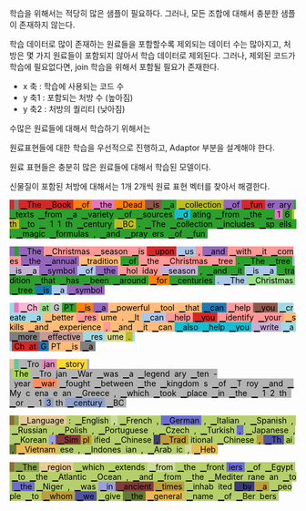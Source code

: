
학습을 위해서는 적당히 많은 샘플이 필요하다. 
그러나, 모든 조합에 대해서 충분한 샘플이 존재하지 않는다. 

학습 데이터로 많이 존재하는 원료들을 포함할수록 제외되는 데이터 수는 많아지고, 처방은 몇 가지 원료들이 포함되지 않아서 학습 데이터로 제외된다. 그러나, 제외된 코드가 학습에 필요없다면, join 학습을 위해서 포함될 필요가 존재한다. 


* x 축 : 학습에 사용되는 코드 수 
* y 축1 : 포함되는 처방 수 (높아짐)
* y 축2 : 처방의 퀄리티 (낮아짐)

수많은 원료들에 대해서 학습하기 위해서는 

원료표현들에 대한 학습을 우선적으로 진행하고, 
Adaptor 부분을 설계해야 한다. 

원료 표현들은 충분히 많은 원료들에 대해서 학습된 모델이다. 

신물질이 포함된 처방에 대해서는 1개 2개씩 원료 표현 벡터를 찾아서 해결한다. 


<p><span style="color: black; background-color: #d62728">&nbsp&nbsp</span><span style="color: black; background-color: #7f7f7f">&nbsp&nbsp</span><span style="color: black; background-color: #d62728">&nbsp▁The&nbsp</span><span style="color: black; background-color: #d62728">&nbsp▁Book&nbsp</span><span style="color: black; background-color: #ff7f0e">&nbsp▁of&nbsp</span><span style="color: black; background-color: #e377c2">&nbsp▁the&nbsp</span><span style="color: black; background-color: #ff7f0e">&nbsp▁Dead&nbsp</span><span style="color: black; background-color: #8c564b">&nbsp▁is&nbsp</span><span style="color: black; background-color: #2ca02c">&nbsp▁a&nbsp</span><span style="color: black; background-color: #bcbd22">&nbsp▁collection&nbsp</span><span style="color: black; background-color: #9467bd">&nbsp▁of&nbsp</span><span style="color: black; background-color: #d62728">&nbsp▁fun&nbsp</span><span style="color: black; background-color: #9467bd">&nbsper&nbsp</span><span style="color: black; background-color: #9467bd">&nbspary&nbsp</span><span style="color: black; background-color: #2ca02c">&nbsp▁texts&nbsp</span><span style="color: black; background-color: #2ca02c">&nbsp▁from&nbsp</span><span style="color: black; background-color: #2ca02c">&nbsp▁a&nbsp</span><span style="color: black; background-color: #2ca02c">&nbsp▁variety&nbsp</span><span style="color: black; background-color: #2ca02c">&nbsp▁of&nbsp</span><span style="color: black; background-color: #2ca02c">&nbsp▁sources&nbsp</span><span style="color: black; background-color: #17becf">&nbsp▁d&nbsp</span><span style="color: black; background-color: #2ca02c">&nbspating&nbsp</span><span style="color: black; background-color: #2ca02c">&nbsp▁from&nbsp</span><span style="color: black; background-color: #2ca02c">&nbsp▁the&nbsp</span><span style="color: black; background-color: #2ca02c">&nbsp▁&nbsp</span><span style="color: black; background-color: #e377c2">&nbsp1&nbsp</span><span style="color: black; background-color: #2ca02c">&nbsp6&nbsp</span><span style="color: black; background-color: #bcbd22">&nbspth&nbsp</span><span style="color: black; background-color: #2ca02c">&nbsp▁to&nbsp</span><span style="color: black; background-color: #2ca02c">&nbsp▁&nbsp</span><span style="color: black; background-color: #2ca02c">&nbsp1&nbsp</span><span style="color: black; background-color: #2ca02c">&nbsp1&nbsp</span><span style="color: black; background-color: #2ca02c">&nbspth&nbsp</span><span style="color: black; background-color: #2ca02c">&nbsp▁century&nbsp</span><span style="color: black; background-color: #bcbd22">&nbsp▁BC&nbsp</span><span style="color: black; background-color: #2ca02c">&nbsp.&nbsp</span><span style="color: black; background-color: #2ca02c">&nbsp▁The&nbsp</span><span style="color: black; background-color: #2ca02c">&nbsp▁collection&nbsp</span><span style="color: black; background-color: #2ca02c">&nbsp▁includes&nbsp</span><span style="color: black; background-color: #2ca02c">&nbsp▁sp&nbsp</span><span style="color: black; background-color: #2ca02c">&nbspells&nbsp</span><span style="color: black; background-color: #2ca02c">&nbsp,&nbsp</span><span style="color: black; background-color: #2ca02c">&nbsp▁magic&nbsp</span><span style="color: black; background-color: #2ca02c">&nbsp▁formulas&nbsp</span><span style="color: black; background-color: #2ca02c">&nbsp,&nbsp</span><span style="color: black; background-color: #2ca02c">&nbsp▁and&nbsp</span><span style="color: black; background-color: #2ca02c">&nbsp▁pray&nbsp</span><span style="color: black; background-color: #2ca02c">&nbspers&nbsp</span><span style="color: black; background-color: #2ca02c">&nbsp▁of&nbsp</span><span style="color: black; background-color: #2ca02c">&nbsp▁fun&nbsp</span></p>


<p><span style="color: black; background-color: #9467bd">&nbsp&nbsp</span><span style="color: black; background-color: #2ca02c">&nbsp&nbsp</span><span style="color: black; background-color: #9467bd">&nbsp▁The&nbsp</span><span style="color: black; background-color: #ff9896">&nbsp▁Christmas&nbsp</span><span style="color: black; background-color: #ff9896">&nbsp▁season&nbsp</span><span style="color: black; background-color: #ff9896">&nbsp▁is&nbsp</span><span style="color: black; background-color: #d62728">&nbsp▁upon&nbsp</span><span style="color: black; background-color: #aec7e8">&nbsp▁us&nbsp</span><span style="color: black; background-color: #ff9896">&nbsp,&nbsp</span><span style="color: black; background-color: #9467bd">&nbsp▁and&nbsp</span><span style="color: black; background-color: #ff9896">&nbsp▁with&nbsp</span><span style="color: black; background-color: #ff9896">&nbsp▁it&nbsp</span><span style="color: black; background-color: #ff9896">&nbsp▁comes&nbsp</span><span style="color: black; background-color: #9467bd">&nbsp▁the&nbsp</span><span style="color: black; background-color: #9467bd">&nbsp▁annual&nbsp</span><span style="color: black; background-color: #ffbb78">&nbsp▁tradition&nbsp</span><span style="color: black; background-color: #2ca02c">&nbsp▁of&nbsp</span><span style="color: black; background-color: #ff9896">&nbsp▁the&nbsp</span><span style="color: black; background-color: #ff9896">&nbsp▁Christmas&nbsp</span><span style="color: black; background-color: #ff9896">&nbsp▁tree&nbsp</span><span style="color: black; background-color: #2ca02c">&nbsp.&nbsp</span><span style="color: black; background-color: #2ca02c">&nbsp▁The&nbsp</span><span style="color: black; background-color: #2ca02c">&nbsp▁tree&nbsp</span><span style="color: black; background-color: #c5b0d5">&nbsp▁is&nbsp</span><span style="color: black; background-color: #c5b0d5">&nbsp▁a&nbsp</span><span style="color: black; background-color: #9467bd">&nbsp▁symbol&nbsp</span><span style="color: black; background-color: #aec7e8">&nbsp▁of&nbsp</span><span style="color: black; background-color: #9467bd">&nbsp▁the&nbsp</span><span style="color: black; background-color: #ff9896">&nbsp▁hol&nbsp</span><span style="color: black; background-color: #ff9896">&nbspiday&nbsp</span><span style="color: black; background-color: #c5b0d5">&nbsp▁season&nbsp</span><span style="color: black; background-color: #2ca02c">&nbsp,&nbsp</span><span style="color: black; background-color: #2ca02c">&nbsp▁and&nbsp</span><span style="color: black; background-color: #2ca02c">&nbsp▁it&nbsp</span><span style="color: black; background-color: #aec7e8">&nbsp▁is&nbsp</span><span style="color: black; background-color: #aec7e8">&nbsp▁a&nbsp</span><span style="color: black; background-color: #2ca02c">&nbsp▁tradition&nbsp</span><span style="color: black; background-color: #2ca02c">&nbsp▁that&nbsp</span><span style="color: black; background-color: #2ca02c">&nbsp▁has&nbsp</span><span style="color: black; background-color: #2ca02c">&nbsp▁been&nbsp</span><span style="color: black; background-color: #2ca02c">&nbsp▁around&nbsp</span><span style="color: black; background-color: #ff7f0e">&nbsp▁for&nbsp</span><span style="color: black; background-color: #2ca02c">&nbsp▁centuries&nbsp</span><span style="color: black; background-color: #aec7e8">&nbsp.&nbsp</span><span style="color: black; background-color: #aec7e8">&nbsp▁The&nbsp</span><span style="color: black; background-color: #98df8a">&nbsp▁Christmas&nbsp</span><span style="color: black; background-color: #2ca02c">&nbsp▁tree&nbsp</span><span style="color: black; background-color: #1f77b4">&nbsp▁is&nbsp</span><span style="color: black; background-color: #aec7e8">&nbsp▁a&nbsp</span><span style="color: black; background-color: #9467bd">&nbsp▁symbol&nbsp</span></p>


<p><span style="color: black; background-color: #9edae5">&nbsp&nbsp</span><span style="color: black; background-color: #e377c2">&nbsp&nbsp</span><span style="color: black; background-color: #f7b6d2">&nbsp▁Ch&nbsp</span><span style="color: black; background-color: #98df8a">&nbspat&nbsp</span><span style="color: black; background-color: #c7c7c7">&nbspG&nbsp</span><span style="color: black; background-color: #2ca02c">&nbspPT&nbsp</span><span style="color: black; background-color: #ff7f0e">&nbsp▁is&nbsp</span><span style="color: black; background-color: #9467bd">&nbsp▁a&nbsp</span><span style="color: black; background-color: #ffbb78">&nbsp▁powerful&nbsp</span><span style="color: black; background-color: #ffbb78">&nbsp▁tool&nbsp</span><span style="color: black; background-color: #ffbb78">&nbsp▁that&nbsp</span><span style="color: black; background-color: #1f77b4">&nbsp▁can&nbsp</span><span style="color: black; background-color: #ff9896">&nbsp▁help&nbsp</span><span style="color: black; background-color: #8c564b">&nbsp▁you&nbsp</span><span style="color: black; background-color: #9edae5">&nbsp▁create&nbsp</span><span style="color: black; background-color: #9edae5">&nbsp▁a&nbsp</span><span style="color: black; background-color: #ffbb78">&nbsp▁better&nbsp</span><span style="color: black; background-color: #ff9896">&nbsp▁res&nbsp</span><span style="color: black; background-color: #ffbb78">&nbspume&nbsp</span><span style="color: black; background-color: #ffbb78">&nbsp.&nbsp</span><span style="color: black; background-color: #ffbb78">&nbsp▁It&nbsp</span><span style="color: black; background-color: #aec7e8">&nbsp▁can&nbsp</span><span style="color: black; background-color: #ff9896">&nbsp▁help&nbsp</span><span style="color: black; background-color: #d62728">&nbsp▁you&nbsp</span><span style="color: black; background-color: #ff9896">&nbsp▁identify&nbsp</span><span style="color: black; background-color: #ff9896">&nbsp▁your&nbsp</span><span style="color: black; background-color: #ffbb78">&nbsp▁skills&nbsp</span><span style="color: black; background-color: #ffbb78">&nbsp▁and&nbsp</span><span style="color: black; background-color: #ffbb78">&nbsp▁experience&nbsp</span><span style="color: black; background-color: #ff9896">&nbsp,&nbsp</span><span style="color: black; background-color: #ffbb78">&nbsp▁and&nbsp</span><span style="color: black; background-color: #ffbb78">&nbsp▁it&nbsp</span><span style="color: black; background-color: #ffbb78">&nbsp▁can&nbsp</span><span style="color: black; background-color: #17becf">&nbsp▁also&nbsp</span><span style="color: black; background-color: #17becf">&nbsp▁help&nbsp</span><span style="color: black; background-color: #17becf">&nbsp▁you&nbsp</span><span style="color: black; background-color: #c5b0d5">&nbsp▁write&nbsp</span><span style="color: black; background-color: #9edae5">&nbsp▁a&nbsp</span><span style="color: black; background-color: #7f7f7f">&nbsp▁more&nbsp</span><span style="color: black; background-color: #c49c94">&nbsp▁effective&nbsp</span><span style="color: black; background-color: #9edae5">&nbsp▁res&nbsp</span><span style="color: black; background-color: #dbdb8d">&nbspume&nbsp</span><span style="color: black; background-color: #bcbd22">&nbsp.&nbsp</span><span style="color: black; background-color: #9edae5">&nbsp<br>&nbsp</span><span style="color: black; background-color: #d62728">&nbspCh&nbsp</span><span style="color: black; background-color: #d62728">&nbspat&nbsp</span><span style="color: black; background-color: #1f77b4">&nbspG&nbsp</span><span style="color: black; background-color: #ffbb78">&nbspPT&nbsp</span><span style="color: black; background-color: #ffbb78">&nbsp▁is&nbsp</span><span style="color: black; background-color: #7f7f7f">&nbsp▁a&nbsp</span></p>

<p><span style="color: black; background-color: #e5c494">&nbsp&nbsp</span><span style="color: black; background-color: #66c2a5">&nbsp&nbsp</span><span style="color: black; background-color: #b3b3b3">&nbsp▁Tro&nbsp</span><span style="color: black; background-color: #e78ac3">&nbspjan&nbsp</span><span style="color: black; background-color: #ffd92f">&nbsp▁story&nbsp</span><span style="color: black; background-color: #b3b3b3">&nbsp<br>&nbsp</span><span style="color: black; background-color: #a6d854">&nbspThe&nbsp</span><span style="color: black; background-color: #b3b3b3">&nbsp▁Tro&nbsp</span><span style="color: black; background-color: #b3b3b3">&nbspjan&nbsp</span><span style="color: black; background-color: #b3b3b3">&nbsp▁War&nbsp</span><span style="color: black; background-color: #b3b3b3">&nbsp▁was&nbsp</span><span style="color: black; background-color: #b3b3b3">&nbsp▁a&nbsp</span><span style="color: black; background-color: #b3b3b3">&nbsp▁legend&nbsp</span><span style="color: black; background-color: #b3b3b3">&nbspary&nbsp</span><span style="color: black; background-color: #b3b3b3">&nbsp▁ten&nbsp</span><span style="color: black; background-color: #b3b3b3">&nbsp-&nbsp</span><span style="color: black; background-color: #b3b3b3">&nbspyear&nbsp</span><span style="color: black; background-color: #fc8d62">&nbsp▁war&nbsp</span><span style="color: black; background-color: #b3b3b3">&nbsp▁fought&nbsp</span><span style="color: black; background-color: #b3b3b3">&nbsp▁between&nbsp</span><span style="color: black; background-color: #b3b3b3">&nbsp▁the&nbsp</span><span style="color: black; background-color: #b3b3b3">&nbsp▁kingdom&nbsp</span><span style="color: black; background-color: #b3b3b3">&nbsps&nbsp</span><span style="color: black; background-color: #b3b3b3">&nbsp▁of&nbsp</span><span style="color: black; background-color: #b3b3b3">&nbsp▁T&nbsp</span><span style="color: black; background-color: #b3b3b3">&nbsproy&nbsp</span><span style="color: black; background-color: #b3b3b3">&nbsp▁and&nbsp</span><span style="color: black; background-color: #b3b3b3">&nbsp▁My&nbsp</span><span style="color: black; background-color: #b3b3b3">&nbspc&nbsp</span><span style="color: black; background-color: #b3b3b3">&nbspena&nbsp</span><span style="color: black; background-color: #b3b3b3">&nbspe&nbsp</span><span style="color: black; background-color: #b3b3b3">&nbspan&nbsp</span><span style="color: black; background-color: #b3b3b3">&nbsp▁Greece&nbsp</span><span style="color: black; background-color: #b3b3b3">&nbsp,&nbsp</span><span style="color: black; background-color: #b3b3b3">&nbsp▁which&nbsp</span><span style="color: black; background-color: #b3b3b3">&nbsp▁took&nbsp</span><span style="color: black; background-color: #b3b3b3">&nbsp▁place&nbsp</span><span style="color: black; background-color: #b3b3b3">&nbsp▁in&nbsp</span><span style="color: black; background-color: #b3b3b3">&nbsp▁the&nbsp</span><span style="color: black; background-color: #b3b3b3">&nbsp▁&nbsp</span><span style="color: black; background-color: #b3b3b3">&nbsp1&nbsp</span><span style="color: black; background-color: #b3b3b3">&nbsp2&nbsp</span><span style="color: black; background-color: #b3b3b3">&nbspth&nbsp</span><span style="color: black; background-color: #b3b3b3">&nbsp▁or&nbsp</span><span style="color: black; background-color: #b3b3b3">&nbsp▁&nbsp</span><span style="color: black; background-color: #b3b3b3">&nbsp1&nbsp</span><span style="color: black; background-color: #8da0cb">&nbsp3&nbsp</span><span style="color: black; background-color: #b3b3b3">&nbspth&nbsp</span><span style="color: black; background-color: #8da0cb">&nbsp▁century&nbsp</span><span style="color: black; background-color: #b3b3b3">&nbsp▁BC&nbsp</span></p>


<p><span style="color: black; background-color: #8c6d31">&nbsp&nbsp</span><span style="color: black; background-color: #8ca252">&nbsp&nbsp</span><span style="color: black; background-color: #e7cb94">&nbsp▁Language&nbsp</span><span style="color: black; background-color: #b5cf6b">&nbsp:&nbsp</span><span style="color: black; background-color: #b5cf6b">&nbsp▁English&nbsp</span><span style="color: black; background-color: #cedb9c">&nbsp,&nbsp</span><span style="color: black; background-color: #b5cf6b">&nbsp▁French&nbsp</span><span style="color: black; background-color: #b5cf6b">&nbsp,&nbsp</span><span style="color: black; background-color: #6b6ecf">&nbsp▁German&nbsp</span><span style="color: black; background-color: #b5cf6b">&nbsp,&nbsp</span><span style="color: black; background-color: #b5cf6b">&nbsp▁Italian&nbsp</span><span style="color: black; background-color: #b5cf6b">&nbsp,&nbsp</span><span style="color: black; background-color: #b5cf6b">&nbsp▁Spanish&nbsp</span><span style="color: black; background-color: #b5cf6b">&nbsp,&nbsp</span><span style="color: black; background-color: #b5cf6b">&nbsp▁Russian&nbsp</span><span style="color: black; background-color: #b5cf6b">&nbsp,&nbsp</span><span style="color: black; background-color: #b5cf6b">&nbsp▁Polish&nbsp</span><span style="color: black; background-color: #b5cf6b">&nbsp,&nbsp</span><span style="color: black; background-color: #b5cf6b">&nbsp▁Portuguese&nbsp</span><span style="color: black; background-color: #b5cf6b">&nbsp,&nbsp</span><span style="color: black; background-color: #b5cf6b">&nbsp▁Czech&nbsp</span><span style="color: black; background-color: #b5cf6b">&nbsp,&nbsp</span><span style="color: black; background-color: #b5cf6b">&nbsp▁Turkish&nbsp</span><span style="color: black; background-color: #6b6ecf">&nbsp,&nbsp</span><span style="color: black; background-color: #b5cf6b">&nbsp▁Japanese&nbsp</span><span style="color: black; background-color: #b5cf6b">&nbsp,&nbsp</span><span style="color: black; background-color: #b5cf6b">&nbsp▁Korean&nbsp</span><span style="color: black; background-color: #9c9ede">&nbsp,&nbsp</span><span style="color: black; background-color: #843c39">&nbsp▁Sim&nbsp</span><span style="color: black; background-color: #bd9e39">&nbsppl&nbsp</span><span style="color: black; background-color: #b5cf6b">&nbspified&nbsp</span><span style="color: black; background-color: #b5cf6b">&nbsp▁Chinese&nbsp</span><span style="color: black; background-color: #393b79">&nbsp,&nbsp</span><span style="color: black; background-color: #bd9e39">&nbsp▁Trad&nbsp</span><span style="color: black; background-color: #b5cf6b">&nbspitional&nbsp</span><span style="color: black; background-color: #b5cf6b">&nbsp▁Chinese&nbsp</span><span style="color: black; background-color: #bd9e39">&nbsp,&nbsp</span><span style="color: black; background-color: #5254a3">&nbsp▁Th&nbsp</span><span style="color: black; background-color: #b5cf6b">&nbspai&nbsp</span><span style="color: black; background-color: #637939">&nbsp,&nbsp</span><span style="color: black; background-color: #e7ba52">&nbsp▁Vietnam&nbsp</span><span style="color: black; background-color: #b5cf6b">&nbspese&nbsp</span><span style="color: black; background-color: #b5cf6b">&nbsp,&nbsp</span><span style="color: black; background-color: #b5cf6b">&nbsp▁Indones&nbsp</span><span style="color: black; background-color: #b5cf6b">&nbspian&nbsp</span><span style="color: black; background-color: #b5cf6b">&nbsp,&nbsp</span><span style="color: black; background-color: #b5cf6b">&nbsp▁Arab&nbsp</span><span style="color: black; background-color: #b5cf6b">&nbspic&nbsp</span><span style="color: black; background-color: #cedb9c">&nbsp,&nbsp</span><span style="color: black; background-color: #e7ba52">&nbsp▁Heb&nbsp</span></p>


<p><span style="color: black; background-color: #8c6d31">&nbsp&nbsp</span><span style="color: black; background-color: #8ca252">&nbsp▁The&nbsp</span><span style="color: black; background-color: #e7cb94">&nbsp▁region&nbsp</span><span style="color: black; background-color: #b5cf6b">&nbsp▁which&nbsp</span><span style="color: black; background-color: #b5cf6b">&nbsp▁extends&nbsp</span><span style="color: black; background-color: #cedb9c">&nbsp▁from&nbsp</span><span style="color: black; background-color: #b5cf6b">&nbsp▁the&nbsp</span><span style="color: black; background-color: #b5cf6b">&nbsp▁front&nbsp</span><span style="color: black; background-color: #6b6ecf">&nbspiers&nbsp</span><span style="color: black; background-color: #b5cf6b">&nbsp▁of&nbsp</span><span style="color: black; background-color: #b5cf6b">&nbsp▁Egypt&nbsp</span><span style="color: black; background-color: #b5cf6b">&nbsp▁to&nbsp</span><span style="color: black; background-color: #b5cf6b">&nbsp▁the&nbsp</span><span style="color: black; background-color: #b5cf6b">&nbsp▁Atlantic&nbsp</span><span style="color: black; background-color: #b5cf6b">&nbsp▁Ocean&nbsp</span><span style="color: black; background-color: #b5cf6b">&nbsp,&nbsp</span><span style="color: black; background-color: #b5cf6b">&nbsp▁and&nbsp</span><span style="color: black; background-color: #b5cf6b">&nbsp▁from&nbsp</span><span style="color: black; background-color: #b5cf6b">&nbsp▁the&nbsp</span><span style="color: black; background-color: #b5cf6b">&nbsp▁Mediter&nbsp</span><span style="color: black; background-color: #b5cf6b">&nbsprane&nbsp</span><span style="color: black; background-color: #b5cf6b">&nbspan&nbsp</span><span style="color: black; background-color: #b5cf6b">&nbsp▁to&nbsp</span><span style="color: black; background-color: #6b6ecf">&nbsp▁the&nbsp</span><span style="color: black; background-color: #b5cf6b">&nbsp▁Niger&nbsp</span><span style="color: black; background-color: #b5cf6b">&nbsp,&nbsp</span><span style="color: black; background-color: #b5cf6b">&nbsp▁was&nbsp</span><span style="color: black; background-color: #9c9ede">&nbsp▁in&nbsp</span><span style="color: black; background-color: #843c39">&nbsp▁ancient&nbsp</span><span style="color: black; background-color: #bd9e39">&nbsp▁times&nbsp</span><span style="color: black; background-color: #b5cf6b">&nbsp▁inhab&nbsp</span><span style="color: black; background-color: #b5cf6b">&nbspited&nbsp</span><span style="color: black; background-color: #393b79">&nbsp▁by&nbsp</span><span style="color: black; background-color: #bd9e39">&nbsp▁a&nbsp</span><span style="color: black; background-color: #b5cf6b">&nbsp▁people&nbsp</span><span style="color: black; background-color: #b5cf6b">&nbsp▁to&nbsp</span><span style="color: black; background-color: #bd9e39">&nbsp▁whom&nbsp</span><span style="color: black; background-color: #5254a3">&nbsp▁we&nbsp</span><span style="color: black; background-color: #b5cf6b">&nbsp▁give&nbsp</span><span style="color: black; background-color: #637939">&nbsp▁the&nbsp</span><span style="color: black; background-color: #e7ba52">&nbsp▁general&nbsp</span><span style="color: black; background-color: #b5cf6b">&nbsp▁name&nbsp</span><span style="color: black; background-color: #b5cf6b">&nbsp▁of&nbsp</span><span style="color: black; background-color: #b5cf6b">&nbsp▁Ber&nbsp</span><span style="color: black; background-color: #b5cf6b">&nbspbers&nbsp</span></p>